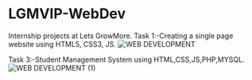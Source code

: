 # LGMVIP-WebDev
Internship projects at Lets GrowMore.
Task 1:-Creating a single page website using HTML5, CSS3, JS.
![WEB DEVELOPMENT](https://user-images.githubusercontent.com/67327121/125649416-56c87bd0-5c82-4066-a6a1-f9469dab0876.jpg)

Task 3:-Student Management System using HTML,CSS,JS,PHP,MYSQL.
![WEB DEVELOPMENT (1)](https://user-images.githubusercontent.com/67327121/125650143-a3508975-e96a-4790-be0d-ef5fd5e869ae.jpg)

